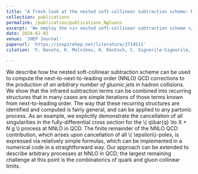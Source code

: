```yaml
---
title: "A fresh look at the nested soft-collinear subtraction scheme: NNLO QCD corrections to N-gluon final states in quark-antiquark annihilation" 
collection: publications
permalink: /publication/publications_Ngluons
excerpt: 'We employ the <i> nested soft-collinear subtraction scheme </i> to compute NNLO QCD corrections for gluonic jet production, consolidating infrared subtraction terms into recurring structures for streamlined computations. We demonstrate the cancellation of singularities in the quark-antiquark to N-gluon process, showcasing the broad applicability of this scheme.'
date: 2024-02-02
venue: 'JHEP Journal'
paperurl: 'https://inspirehep.net/literature/2714511'
citation: 'F. Devoto, K. Melnikov, R. Röntsch, C. Signorile-Signorile, D.M. Tagliabue.'

---
```


We describe how the nested soft-collinear subtraction scheme can be used to compute the next-to-next-to-leading order (NNLO) QCD corrections to the production of *an arbitrary number of gluonic jets* in hadron collisions. We show that the infrared subtraction terms can be combined into recurring structures that in many cases are simple iterations of those terms known from next-to-leading order. The way that these recurring structures are identified and computed is fairly general, and can be applied to any partonic process. As an example, we explicitly demonstrate the cancellation of all singularities in the fully-differential cross section for the \\( q\bar{q} \to X + N g \\) process at NNLO in QCD. The finite remainder of the NNLO QCD contribution, which arises upon cancellation of all \\( \epsilon\\)-poles, is expressed via relatively simple formulas, which can be implemented in a numerical code in a straightforward way. Our approach can be extended to describe arbitrary processes at NNLO in QCD; the largest remaining challenge at this point is the combinatorics of quark and gluon collinear limits.

